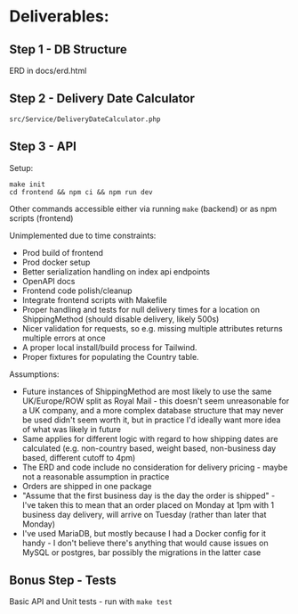 # Deliverables:
## Step 1 - DB Structure
ERD in docs/erd.html
## Step 2 - Delivery Date Calculator
`src/Service/DeliveryDateCalculator.php`
## Step 3 - API
Setup:
```
make init
cd frontend && npm ci && npm run dev
```
Other commands accessible either via running `make` (backend) or as npm scripts (frontend)

Unimplemented due to time constraints:
- Prod build of frontend
- Prod docker setup
- Better serialization handling on index api endpoints
- OpenAPI docs
- Frontend code polish/cleanup
- Integrate frontend scripts with Makefile
- Proper handling and tests for null delivery times for a location on ShippingMethod (should disable delivery, likely 500s)
- Nicer validation for requests, so e.g. missing multiple attributes returns multiple errors at once
- A proper local install/build process for Tailwind.
- Proper fixtures for populating the Country table.

Assumptions:
- Future instances of ShippingMethod are most likely to use the same UK/Europe/ROW split as Royal Mail - this doesn't
  seem unreasonable for a UK company, and a more complex database structure that may never be used didn't seem worth it,
  but in practice I'd ideally want more idea of what was likely in future
- Same applies for different logic with regard to how shipping dates are calculated (e.g. non-country based, weight based,
  non-business day based, different cutoff to 4pm) 
- The ERD and code include no consideration for delivery pricing - maybe not a reasonable assumption in practice
- Orders are shipped in one package
- "Assume that the first business day is the day the order is shipped" - I've taken this to mean that an order placed 
  on Monday at 1pm with 1 business day delivery, will arrive on Tuesday (rather than later that Monday) 
- I've used MariaDB, but mostly because I had a Docker config for it handy - I don't believe there's anything that would
  cause issues on MySQL or postgres, bar possibly the migrations in the latter case

## Bonus Step - Tests
Basic API and Unit tests - run with `make test`